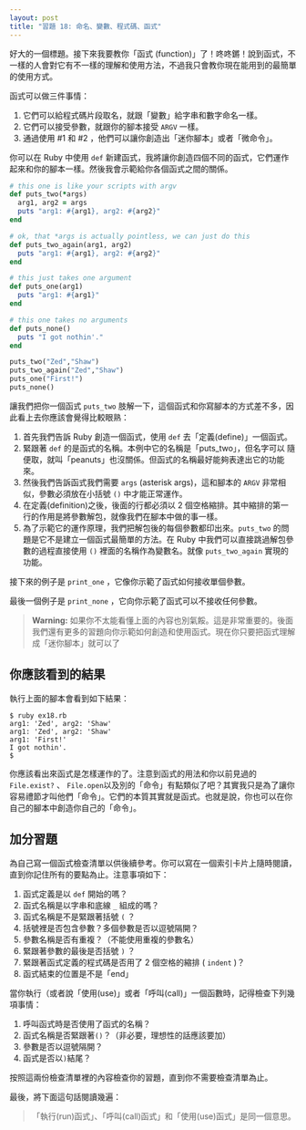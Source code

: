 ```yaml
---
layout: post
title: "習題 18: 命名、變數、程式碼、函式"
---
```


好大的一個標題。接下來我要教你「函式 (function)」了！咚咚鏘！說到函式，不一樣的人會對它有不一樣的理解和使用方法，不過我只會教你現在能用到的最簡單的使用方式。

函式可以做三件事情：

1. 它們可以給程式碼片段取名，就跟「變數」給字串和數字命名一樣。
2. 它們可以接受參數，就跟你的腳本接受 `ARGV` 一樣。
3. 通過使用 #1 和 #2 ，他們可以讓你創造出「迷你腳本」或者「微命令」。

你可以在 Ruby 中使用 `def` 新建函式，我將讓你創造四個不同的函式，它們運作起來和你的腳本一樣。然後我會示範給你各個函式之間的關係。

```ruby
# this one is like your scripts with argv
def puts_two(*args)
  arg1, arg2 = args
  puts "arg1: #{arg1}, arg2: #{arg2}"
end

# ok, that *args is actually pointless, we can just do this
def puts_two_again(arg1, arg2)
  puts "arg1: #{arg1}, arg2: #{arg2}"
end

# this just takes one argument
def puts_one(arg1)
  puts "arg1: #{arg1}"
end

# this one takes no arguments
def puts_none()
  puts "I got nothin'."
end

puts_two("Zed","Shaw")
puts_two_again("Zed","Shaw")
puts_one("First!")
puts_none()
```

讓我們把你一個函式 `puts_two` 肢解一下，這個函式和你寫腳本的方式差不多，因此看上去你應該會覺得比較眼熟：

1. 首先我們告訴 Ruby 創造一個函式，使用 `def` 去「定義(define)」一個函式。
2. 緊跟著 `def` 的是函式的名稱。本例中它的名稱是「puts_two」，但名字可以   隨便取，就叫「peanuts」也沒關係。但函式的名稱最好能夠表達出它的功能來。
3. 然後我們告訴函式我們需要 `args` (asterisk args)，這和腳本的 `ARGV` 非常相似，參數必須放在小括號 `()` 中才能正常運作。
4. 在定義(definition)之後，後面的行都必須以 2 個空格縮排。其中縮排的第一行的作用是將參數解包，就像我們在腳本中做的事一樣。
5. 為了示範它的運作原理，我們把解包後的每個參數都印出來。`puts_two` 的問題是它不是建立一個函式最簡單的方法。在 Ruby 中我們可以直接跳過解包參數的過程直接使用 `()` 裡面的名稱作為變數名。就像 `puts_two_again` 實現的功能。

接下來的例子是 `print_one` ，它像你示範了函式如何接收單個參數。

最後一個例子是 `print_none` ，它向你示範了函式可以不接收任何參數。

> **Warning:** 如果你不太能看懂上面的內容也別氣餒。這是非常重要的。後面我們還有更多的習題向你示範如何創造和使用函式。現在你只要把函式理解成「迷你腳本」就可以了

## 你應該看到的結果

執行上面的腳本會看到如下結果：

    $ ruby ex18.rb
    arg1: 'Zed', arg2: 'Shaw'
    arg1: 'Zed', arg2: 'Shaw'
    arg1: 'First!'
    I got nothin'.
    $

你應該看出來函式是怎樣運作的了。注意到函式的用法和你以前見過的 `File.exist?` 、 `File.open`以及別的「命令」有點類似了吧？其實我只是為了讓你容易禮節才叫他們「命令」。它們的本質其實就是函式。也就是說，你也可以在你自己的腳本中創造你自己的「命令」。

## 加分習題

為自己寫一個函式檢查清單以供後續參考。你可以寫在一個索引卡片上隨時閱讀，直到你記住所有的要點為止。注意事項如下：

1. 函式定義是以 `def` 開始的嗎？
2. 函式名稱是以字串和底線 `_` 組成的嗎？
3. 函式名稱是不是緊跟著括號 `(` ？
4. 括號裡是否包含參數？多個參數是否以逗號隔開？
5. 參數名稱是否有重複？（不能使用重複的參數名）
6. 緊跟著參數的最後是否括號 `)` ？
7. 緊跟著函式定義的程式碼是否用了 2 個空格的縮排 ( `indent` )？
8. 函式結束的位置是不是「end」

當你執行（或者說「使用(use)」或者「呼叫(call)」一個函數時，記得檢查下列幾項事情：

1. 呼叫函式時是否使用了函式的名稱？
2. 函式名稱是否緊跟著`()`？（非必要，理想性的話應該要加）
3. 參數是否以逗號隔開？
4. 函式是否以`)`結尾？

按照這兩份檢查清單裡的內容檢查你的習題，直到你不需要檢查清單為止。

最後，將下面這句話閱讀幾遍：

>「執行(run)函式」、「呼叫(call)函式」和「使用(use)函式」是同一個意思。
